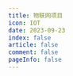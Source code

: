 ```yaml
---
title: 物联网项目
icon: IOT
date: 2023-09-23
index: false
article: false
comment: false
pageInfo: false
---
```

<AutoCatalog />